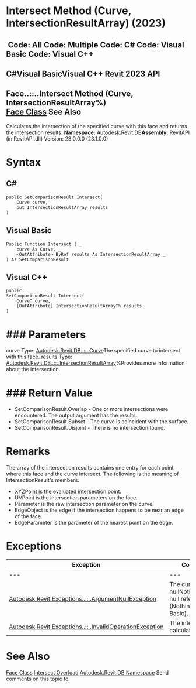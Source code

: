 # Intersect Method (Curve, IntersectionResultArray) (2023)

﻿
 Code: All Code: Multiple Code: C# Code: Visual Basic Code: Visual C++   
---  
C#Visual BasicVisual C++
Revit 2023 API  
---  
Face..::..Intersect Method (Curve, IntersectionResultArray%)  
[Face Class](e32b3b1f-66fc-57cb-6e1c-aa81d1bf3e63.md "Face Class") See Also  
---  
Calculates the intersection of the specified curve with this face and returns the intersection results.
**Namespace:** [Autodesk.Revit.DB](87546ba7-461b-c646-cbb1-2cb8f5bff8b2.md "Autodesk.Revit.DB Namespace")**Assembly:** RevitAPI (in RevitAPI.dll) Version: 23.0.0.0 (23.1.0.0)
# Syntax
C#  
---  
```text
public SetComparisonResult Intersect(
	Curve curve,
	out IntersectionResultArray results
)
```
  
Visual Basic  
---  
```text
Public Function Intersect ( _
	curve As Curve, _
	<OutAttribute> ByRef results As IntersectionResultArray _
) As SetComparisonResult
```
  
Visual C++  
---  
```text
public:
SetComparisonResult Intersect(
	Curve^ curve, 
	[OutAttribute] IntersectionResultArray^% results
)
```
  
# ### Parameters
curve
    Type: [Autodesk.Revit.DB..::..Curve](400cc9b6-9ff7-de85-6fd8-c20002209d25.md "Curve Class")The specified curve to intersect with this face.
results
    Type: [Autodesk.Revit.DB..::..IntersectionResultArray](4742c1e8-0566-73c6-de42-04d98a503dfc.md "IntersectionResultArray Class")%Provides more information about the intersection.
# ### Return Value
  * SetComparisonResult.Overlap - One or more intersections were encountered. The output argument has the results. 
  * SetComparisonResult.Subset - The curve is coincident with the surface.
  * SetComparisonResult.Disjoint - There is no intersection found.

# Remarks
The array of the intersection results contains one entry for each point where this face and the curve intersect. The following is the meaning of IntersectionResult's members: 
  * XYZPoint is the evaluated intersection point.
  * UVPoint is the intersection parameters on the face.
  * Parameter is the raw intersection parameter on the curve.
  * EdgeObject is the edge if the intersection happens to be near an edge of the face.
  * EdgeParameter is the parameter of the nearest point on the edge.

# Exceptions
| Exception | Condition |
| --- | --- |
| --- | --- |
| [Autodesk.Revit.Exceptions..::..ArgumentNullException](631e1424-60f4-929b-4e52-dda9dcd26316.md "ArgumentNullException Class") | The curve is nullNothingnullptra null reference (Nothing in Visual Basic). |
| [Autodesk.Revit.Exceptions..::..InvalidOperationException](9e715f03-3884-e539-4dd6-8d7545733adc.md "InvalidOperationException Class") | The intersection calculation fails. |

# See Also
[Face Class](e32b3b1f-66fc-57cb-6e1c-aa81d1bf3e63.md "Face Class")
[Intersect Overload](54279fb3-b9de-12d4-c49b-7f61cff074c8.md "Intersect Method")
[Autodesk.Revit.DB Namespace](87546ba7-461b-c646-cbb1-2cb8f5bff8b2.md "Autodesk.Revit.DB Namespace")
Send comments on this topic to 